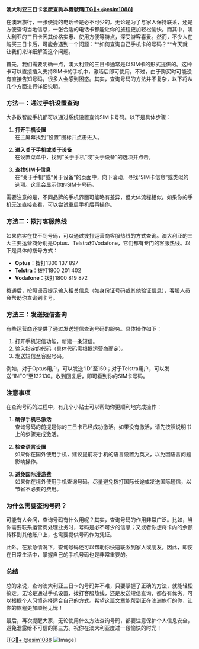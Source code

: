 **澳大利亚三日卡怎麽查詢本機號碼[[TG💪+ @esim1088](https://t.me/s/esim1088)]**

在澳洲旅行，一张便捷的电话卡是必不可少的。无论是为了与家人保持联系，还是方便查询当地信息，一张合适的电话卡都能让你的旅程更加轻松愉快。而其中，澳大利亚的三日卡因其价格实惠、使用方便等特点，深受游客喜爱。然而，不少人在购买三日卡后，可能会遇到一个问题：**如何查询自己手机卡的号码？**今天就让我们来详细解答这个问题。

首先，我们需要明确一点，澳大利亚的三日卡通常是以SIM卡的形式提供的。这种卡可以直接插入支持SIM卡的手机中，激活后即可使用。不过，由于购买时可能没有直接告知号码，很多人会感到困惑。其实，查询号码的方法并不复杂，以下将从几个方面进行详细说明。

### **方法一：通过手机设置查询**

大多数智能手机都可以通过系统设置查询SIM卡号码。以下是具体步骤：

1. **打开手机设置**  
   在主屏幕找到“设置”图标并点击进入。

2. **进入关于手机或关于设备**  
   在设置菜单中，找到“关于手机”或“关于设备”的选项并点击。

3. **查找SIM卡信息**  
   在“关于手机”或“关于设备”的页面中，向下滚动，寻找“SIM卡信息”或类似的选项。这里会显示你的SIM卡号码。

需要注意的是，不同品牌的手机界面可能略有差异，但大体流程相似。如果你的手机无法直接查看，可以尝试重启手机后再操作。

### **方法二：拨打客服热线**

如果你实在找不到号码，可以通过拨打运营商客服热线的方式查询。澳大利亚的三大主要运营商分别是Optus、Telstra和Vodafone，它们都有专门的客服热线。以下是具体的拨号方式：

- **Optus**：拨打1300 137 897  
- **Telstra**：拨打1800 201 402  
- **Vodafone**：拨打1800 819 872  

拨通后，按照语音提示输入相关信息（如身份证号码或其他验证信息），客服人员会帮助你查询到卡号。

### **方法三：发送短信查询**

有些运营商还提供了通过发送短信查询号码的服务。具体操作如下：

1. 打开手机短信功能，新建一条短信。
2. 输入指定的代码（具体代码需根据运营商而定）。
3. 发送短信至客服号码。

例如，对于Optus用户，可以发送“ID”至150；对于Telstra用户，可以发送“INFO”至132130。收到回复后，即可看到你的SIM卡号码。

### **注意事项**

在查询号码的过程中，有几个小贴士可以帮助你更顺利地完成操作：

1. **确保手机已激活**  
   查询号码的前提是你的三日卡已经成功激活。如果没有激活，请先按照说明书上的步骤完成激活。

2. **检查语言设置**  
   如果你在国外使用手机，建议提前将手机的语言设置为英文，以免因语言问题影响操作。

3. **避免国际漫游费**  
   如果你在境外使用手机查询号码，尽量避免拨打国际长途或发送国际短信，以节省不必要的费用。

### **为什么需要查询号码？**

可能有人会问，查询号码有什么用呢？其实，查询号码的作用非常广泛。比如，当你需要联系运营商处理业务时，号码是必不可少的信息；又或者你想将卡内的余额转移到其他账户上，也需要提供号码作为凭证。

此外，在紧急情况下，查询号码还可以帮助你快速联系到家人或朋友。因此，即使在日常生活中，掌握自己的手机号码也是非常重要的。

### **总结**

总的来说，查询澳大利亚三日卡的号码并不难，只要掌握了正确的方法，就能轻松搞定。无论是通过手机设置、拨打客服热线，还是发送短信查询，都各有优劣，可以根据个人习惯选择适合自己的方式。希望这篇文章能帮到正在澳洲旅行的你，让你的旅程更加顺畅无忧！

最后，再次提醒大家，无论使用什么方法查询号码，都要注意保护个人信息安全，避免泄露给不可信的第三方。祝你在澳大利亚度过一段愉快的时光！

[[TG💪+ @esim1088](https://t.me/s/esim1088) ![Image](https://i.postimg.cc/4NQfJmqS/Snipaste-2025-05-13-00-14-12.png)]